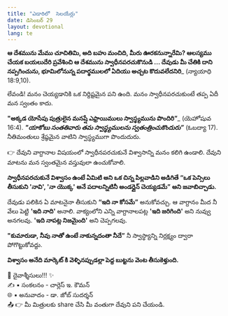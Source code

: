 ```yaml
---
title: "ఎడారిలో  సెలయేర్లు"
date: డిసెంబర్ 29
layout: devotional
lang: te
---
```


**ఆ దేశమును మేము చూచితిమి, అది బహు మంచిది, మీరు ఊరకనున్నారేమి? ఆలస్యము చేయక బయలుదేరి ప్రవేశించి ఆ దేశమును స్వాధీనపరచుకొనుడి ... దేవుడు మీ చేతికి దాని నప్పగించును, భూమిలోనున్న పదార్థములలో ఏదియు అచ్చట కొదువలేదనిరి**_ (న్యాయాధి 18:9,10).

లేవండి! మనం చెయ్యడానికి ఒక నిర్దిష్టమైన పని ఉంది. మనం స్వాధీనపరచుకుంటే తప్ప ఏదీ మన స్వంతం కాదు. 

**"అక్కడ యోసేపు పుత్రులైన  మనష్షే  ఎఫ్రాయిములు స్వాస్థ్యమును పొందిరి”**_ (యెహోషువ 16:4). 
***"యాకోబు సంతతివారు తమ స్వాస్థ్యములను స్వతంత్రించుకొందురు”*** (ఓబద్యా 17). నీతిమంతులు శ్రేష్ఠమైన వాటిని స్వాస్థ్యముగా పొందుదురు.

👉 దేవుని వాగ్దానాల విషయంలో స్వాధీనపరచుకునే విశ్వాసాన్ని మనం కలిగి ఉండాలి. దేవుని మాటను మన స్వంతమైన వస్తువులా ఉంచుకోవాలి. 

**స్వాధీనపరచుకునే విశ్వాసం ఉంటే ఏమిటి అని ఒక చిన్న పిల్లవాడిని అడిగితే “ఒక పెన్సిలు తీసుకుని 'నావి', 'నా యొక్క' అనే పదాలన్నిటినీ అండర్లైన్ చెయ్యడమే” అని జవాబిచ్చాడు.** 

దేవుడు పలికిన ఏ మాటనైనా తీసుకుని **“ఇది నా కోసమే”** అనుకోవచ్చు. ఆ వాగ్దానం మీద నీ వేలు పెట్టి **'ఇది నాది'** అనాలి. వాక్యంలోని ఎన్ని వాగ్దానాలపట్ల **'ఇది జరిగింది'** అని నువ్వు అనగలవు. **'ఇది నాపట్ల నిజమైంది'** అని చెప్పగలవు.

**"కుమారుడా, నీవు నాతో ఉంటే నాకున్నదంతా నీదే”** నీ స్వాస్థ్యాన్ని నిర్లక్ష్యం ద్వారా పోగొట్టుకోవద్దు.

**విశ్వాసం అనేది మార్కెట్ కి వెళ్ళినప్పుడల్లా పెద్ద బుట్టను వెంట తీసుకెళ్తుంది.**

<div class="blessing">🙏 <span class="bless-text">దైవాశ్శీసులు!!!</span> ✨</div>

<div class="credit">✍️ <span class="credit-text">▪ సంకలనం - చార్లెస్ ఇ. కౌమన్</span></div>
<div class="credit">🌐 <span class="credit-text">▪ అనువాదం - డా. జోబ్ సుదర్శన్</span></div>


<div class="share">📤 👉 <span class="share-text">మీ మిత్రులకు share చేసి మీ వంతుగా దేవుని పని చేయండి.</span></div>
